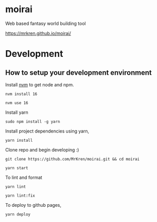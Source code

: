 # moirai

Web based fantasy world building tool

https://mrkren.github.io/moirai/

# Development

## How to setup your development environment

Install [nvm](https://github.com/nvm-sh/nvm) to get node and npm.

`nvm install 16`

`nvm use 16`

Install yarn

`sudo npm install -g yarn`

Install project dependencies using yarn,

`yarn install`

Clone repo and begin developing :)

`git clone https://github.com/MrKren/moirai.git && cd moirai`

`yarn start`

To lint and format

`yarn lint`

`yarn lint:fix`

To deploy to github pages,

`yarn deploy`
